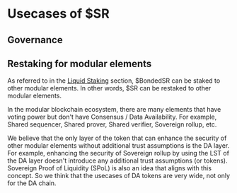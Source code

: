 # Usecases of $SR

## Governance

## Restaking for modular elements

As referred to in the [Liquid Staking](../sunrise/liquid-staking.md) section, $BondedSR can be staked to other modular elements. In other words, $SR can be restaked to other modular elements.

In the modular blockchain ecosystem, there are many elements that have voting power but don't have Consensus / Data Availability. For example, Shared sequencer, Shared prover, Shared verifier, Sovereign rollup, etc.

We believe that the only layer of the token that can enhance the security of other modular elements without additional trust assumptions is the DA layer. For example, enhancing the security of Sovereign rollup by using the LST of the DA layer doesn't introduce any additional trust assumptions (or tokens). Sovereign Proof of Liquidity (SPoL) is also an idea that aligns with this concept. So we think that the usecases of DA tokens are very wide, not only for the DA chain.
